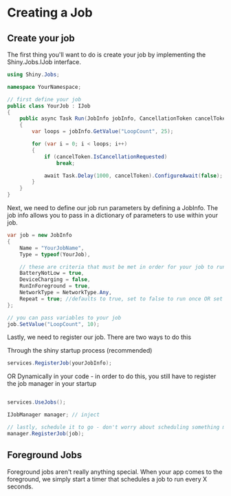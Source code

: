 # Creating a Job

## Create your job

The first thing you'll want to do is create your job by implementing the Shiny.Jobs.IJob interface.

```csharp
using Shiny.Jobs;

namespace YourNamespace;

// first define your job
public class YourJob : IJob
{
    public async Task Run(JobInfo jobInfo, CancellationToken cancelToken)
    {
        var loops = jobInfo.GetValue("LoopCount", 25);

        for (var i = 0; i < loops; i++)
        {
            if (cancelToken.IsCancellationRequested)
                break;

            await Task.Delay(1000, cancelToken).ConfigureAwait(false);
        }
    }
}
```

Next, we need to define our job run parameters by defining a JobInfo. The job info allows you to pass in a dictionary of parameters to use within your job.

```csharp
var job = new JobInfo
{
    Name = "YourJobName",
    Type = typeof(YourJob),

    // these are criteria that must be met in order for your job to run
    BatteryNotLow = true,
    DeviceCharging = false,
    RunInForeground = true,
    NetworkType = NetworkType.Any,
    Repeat = true; //defaults to true, set to false to run once OR set it inside a job to cancel further execution
};

// you can pass variables to your job
job.SetValue("LoopCount", 10);

```

Lastly, we need to register our job.  There are two ways to do this

Through the shiny startup process (recommended)

```csharp
services.RegisterJob(yourJobInfo);
```

OR Dynamically in your code - in order to do this, you still have to register the job manager in your startup

```csharp

services.UseJobs();

IJobManager manager; // inject

// lastly, schedule it to go - don't worry about scheduling something more than once, we just update if your job name matches an existing one
manager.RegisterJob(job);
```

## Foreground Jobs

Foreground jobs aren't really anything special.  When your app comes to the foreground, we simply start a timer that schedules a job to run every X seconds.  